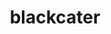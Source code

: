 ---
title: blackcater
github: https://github.com/blackcater
mode: dark
transition: 1s
score: 60
archetype:
- Github Actions
---